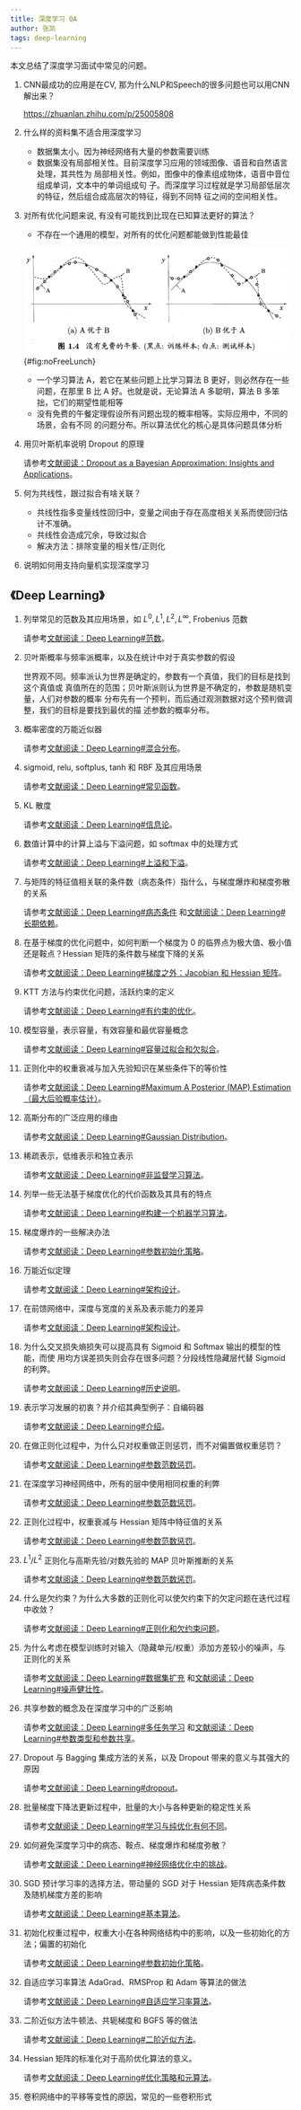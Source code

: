 ```yaml
---
title: 深度学习 QA
author: 张凯
tags: deep-learning
---
```


本文总结了深度学习面试中常见的问题。

<!--more-->

1. CNN最成功的应用是在CV, 那为什么NLP和Speech的很多问题也可以用CNN解出来？

   <https://zhuanlan.zhihu.com/p/25005808>
  
1. 什么样的资料集不适合用深度学习

   - 数据集太小。因为神经网络有大量的参数需要训练
   - 数据集没有局部相关性。目前深度学习应用的领域图像、语音和自然语言处理，其共性为
     局部相关性。例如，图像中的像素组成物体，语音中音位组成单词，文本中的单词组成句
     子。而深度学习过程就是学习局部低层次的特征，然后组合成高层次的特征，得到不同特
     征之间的空间相关性。

1. 对所有优化问题来说, 有没有可能找到比现在已知算法更好的算法？

   - 不存在一个通用的模型，对所有的优化问题都能做到性能最佳

   ![没有免费的午餐](../images/optimise-no-free-lunch.png){#fig:noFreeLunch}

   - 一个学习算法 A，若它在某些问题上比学习算法 B 更好，则必然存在一些问题，在那里
     B 比 A 好。也就是说，无论算法 A 多聪明，算法 B 多笨拙，它们的期望性能相等
   - 没有免费的午餐定理假设所有问题出现的概率相等。实际应用中，不同的场景，会有不同
     的问题分布。所以算法优化的核心是具体问题具体分析

1. 用贝叶斯机率说明 Dropout 的原理

   请参考[文献阅读：Dropout as a Bayesian Approximation: Insights and
   Applications](./2018-05-29-Dropout-as-a-Bayesian-Approximation-Insights-and-Applications.html)。

1. 何为共线性，跟过拟合有啥关联？

   - 共线性指多变量线性回归中，变量之间由于存在高度相关关系而使回归估计不准确。
   - 共线性会造成冗余，导致过拟合
   - 解决方法：排除变量的相关性/正则化

1. 说明如何用支持向量机实现深度学习

## 《Deep Learning》

1. 列举常见的范数及其应用场景，如 $L^0, L^1, L^2, L^\infty$, Frobenius 范数

   请参考[文献阅读：Deep Learning#范数](./2018-06-02-deep-learning-goodfellow2016.html#范数)。

1. 贝叶斯概率与频率派概率，以及在统计中对于真实参数的假设

   世界观不同。频率派认为世界是确定的，参数有一个真值，我们的目标是找到这个真值或
      真值所在的范围；贝叶斯派则认为世界是不确定的，参数是随机变量，人们对参数的概率
      分布先有一个预判，而后通过观测数据对这个预判做调整，我们的目标是要找到最优的描
      述参数的概率分布。

1. 概率密度的万能近似器

   请参考[文献阅读：Deep Learning#混合分布](./2018-06-02-deep-learning-goodfellow2016.html#混合分布)。

1. sigmoid, relu, softplus, tanh 和 RBF 及其应用场景

   请参考[文献阅读：Deep Learning#常见函数](./2018-06-02-deep-learning-goodfellow2016.html#常见函数)。

1. KL 散度

   请参考[文献阅读：Deep Learning#信息论](./2018-06-02-deep-learning-goodfellow2016.html#信息论)。

1. 数值计算中的计算上溢与下溢问题，如 softmax 中的处理方式

   请参考[文献阅读：Deep Learning#上溢和下溢](./2018-06-02-deep-learning-goodfellow2016.html#上溢和下溢)。

1. 与矩阵的特征值相关联的条件数（病态条件）指什么，与梯度爆炸和梯度弥散的关系

   请参考[文献阅读：Deep Learning#病态条件](./2018-06-02-deep-learning-goodfellow2016.html#病态条件)
和[文献阅读：Deep Learning#长期依赖](./2018-06-02-deep-learning-goodfellow2016.html#长期依赖)。

1. 在基于梯度的优化问题中，如何判断一个梯度为 $0$ 的临界点为极大值、极小值还是鞍点？Hessian 矩阵的条件数与梯度下降的关系

   请参考[文献阅读：Deep Learning#梯度之外：Jacobian 和 Hessian 矩阵](./2018-06-02-deep-learning-goodfellow2016.html#梯度之外jacobian-和-hessian-矩阵)。

1. KTT 方法与约束优化问题，活跃约束的定义

   请参考[文献阅读：Deep Learning#有约束的优化](./2018-06-02-deep-learning-goodfellow2016.html#有约束的优化)。

1. 模型容量，表示容量，有效容量和最优容量概念

   请参考[文献阅读：Deep Learning#容量过拟合和欠拟合](./2018-06-02-deep-learning-goodfellow2016.html#容量过拟合和欠拟合)。

1. 正则化中的权重衰减与加入先验知识在某些条件下的等价性

   请参考[文献阅读：Deep Learning#Maximum A Posterior (MAP) Estimation（最大后验概率估计）](./2018-06-02-deep-learning-goodfellow2016.html#maximum-a-posteriori-map-estimation最大后验概率估计)。

1. 高斯分布的广泛应用的缘由

   请参考[文献阅读：Deep Learning#Gaussian Distribution](./2018-06-02-deep-learning-goodfellow2016.html#gaussian-distribution)。

1. 稀疏表示，低维表示和独立表示

   请参考[文献阅读：Deep Learning#非监督学习算法](./2018-06-02-deep-learning-goodfellow2016.html#非监督学习算法)。

1. 列举一些无法基于梯度优化的代价函数及其具有的特点

   请参考[文献阅读：Deep Learning#构建一个机器学习算法](./2018-06-02-deep-learning-goodfellow2016.html#构建一个机器学习算法)。

1. 梯度爆炸的一些解决办法

   请参考[文献阅读：Deep Learning#参数初始化策略](./2018-06-02-deep-learning-goodfellow2016.html#参数初始化策略)。

1. 万能近似定理

   请参考[文献阅读：Deep Learning#架构设计](./2018-06-02-deep-learning-goodfellow2016.html#架构设计)。

1. 在前馈网络中，深度与宽度的关系及表示能力的差异

   请参考[文献阅读：Deep Learning#架构设计](./2018-06-02-deep-learning-goodfellow2016.html#架构设计)。

1. 为什么交叉损失熵损失可以提高具有 Sigmoid 和 Softmax 输出的模型的性能，而使
   用均方误差损失则会存在很多问题？分段线性隐藏层代替 Sigmoid 的利弊。

   请参考[文献阅读：Deep Learning#历史说明](./2018-06-02-deep-learning-goodfellow2016.html#历史说明)。

1. 表示学习发展的初衷？并介绍其典型例子：自编码器

   请参考[文献阅读：Deep Learning#介绍](./2018-06-02-deep-learning-goodfellow2016.html#介绍)。

1. 在做正则化过程中，为什么只对权重做正则惩罚，而不对偏置做权重惩罚？

   请参考[文献阅读：Deep Learning#参数范数惩罚](./2018-06-02-deep-learning-goodfellow2016.html#参数范数惩罚)。

1. 在深度学习神经网络中，所有的层中使用相同权重的利弊

   请参考[文献阅读：Deep Learning#参数范数惩罚](./2018-06-02-deep-learning-goodfellow2016.html#参数范数惩罚)。

1. 正则化过程中，权重衰减与 Hessian 矩阵中特征值的关系

   请参考[文献阅读：Deep Learning#参数范数惩罚](./2018-06-02-deep-learning-goodfellow2016.html#参数范数惩罚)。

1. $L^1$/$L^2$ 正则化与高斯先验/对数先验的 MAP 贝叶斯推断的关系

   请参考[文献阅读：Deep Learning#参数范数惩罚](./2018-06-02-deep-learning-goodfellow2016.html#参数范数惩罚)。

1. 什么是欠约束？为什么大多数的正则化可以使欠约束下的欠定问题在迭代过程中收敛？

   请参考[文献阅读：Deep Learning#正则化和欠约束问题](./2018-06-02-deep-learning-goodfellow2016.html#正则化和欠约束问题)。

1. 为什么考虑在模型训练时对输入（隐藏单元/权重）添加方差较小的噪声，与正则化的关系

   请参考[文献阅读：Deep Learning#数据集扩充](./2018-06-02-deep-learning-goodfellow2016.html#数据集扩充)
   和[文献阅读：Deep Learning#噪声健壮性](./2018-06-02-deep-learning-goodfellow2016.html#噪声健壮性)。

1. 共享参数的概念及在深度学习中的广泛影响

   请参考[文献阅读：Deep Learning#多任务学习](./2018-06-02-deep-learning-goodfellow2016.html#多任务学习)
   和[文献阅读：Deep Learning#参数类型和参数共享](./2018-06-02-deep-learning-goodfellow2016.html#参数类型和参数共享)。

1. Dropout 与 Bagging 集成方法的关系，以及 Dropout 带来的意义与其强大的原因

   请参考[文献阅读：Deep Learning#dropout](./2018-06-02-deep-learning-goodfellow2016.html#dropout)。

1. 批量梯度下降法更新过程中，批量的大小与各种更新的稳定性关系

   请参考[文献阅读：Deep Learning#学习与纯优化有何不同](./2018-06-02-deep-learning-goodfellow2016.html#学习与纯优化有何不同)。

1. 如何避免深度学习中的病态、鞍点、梯度爆炸和梯度弥散？

   请参考[文献阅读：Deep Learning#神经网络优化中的挑战](./2018-06-02-deep-learning-goodfellow2016.html#神经网络优化中的挑战)。

1. SGD 预计学习率的选择方法，带动量的 SGD 对于 Hessian 矩阵病态条件数及随机梯度方差的影响

   请参考[文献阅读：Deep Learning#基本算法](./2018-06-02-deep-learning-goodfellow2016.html#基本算法)。

1. 初始化权重过程中，权重大小在各种网络结构中的影响，以及一些初始化的方法；偏置的初始化

   请参考[文献阅读：Deep Learning#参数初始化策略](./2018-06-02-deep-learning-goodfellow2016.html#参数初始化策略)。

1. 自适应学习率算法 AdaGrad、RMSProp 和 Adam 等算法的做法

   请参考[文献阅读：Deep Learning#自适应学习率算法](./2018-06-02-deep-learning-goodfellow2016.html#自适应学习率算法)。

1. 二阶近似方法牛顿法、共轭梯度和 BGFS 等的做法

   请参考[文献阅读：Deep Learning#二阶近似方法](./2018-06-02-deep-learning-goodfellow2016.html#二阶近似方法)。

1. Hessian 矩阵的标准化对于高阶优化算法的意义。

   请参考[文献阅读：Deep Learning#优化策略和元算法](./2018-06-02-deep-learning-goodfellow2016.html#优化策略和元算法)。

1. 卷积网络中的平移等变性的原因，常见的一些卷积形式
